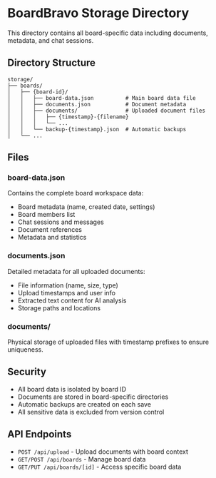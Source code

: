 # BoardBravo Storage Directory

This directory contains all board-specific data including documents, metadata, and chat sessions.

## Directory Structure

```
storage/
├── boards/
│   ├── {board-id}/
│   │   ├── board-data.json          # Main board data file
│   │   ├── documents.json           # Document metadata
│   │   ├── documents/               # Uploaded document files
│   │   │   ├── {timestamp}-{filename}
│   │   │   └── ...
│   │   └── backup-{timestamp}.json  # Automatic backups
│   └── ...
```

## Files

### board-data.json
Contains the complete board workspace data:
- Board metadata (name, created date, settings)
- Board members list
- Chat sessions and messages
- Document references
- Metadata and statistics

### documents.json
Detailed metadata for all uploaded documents:
- File information (name, size, type)
- Upload timestamps and user info
- Extracted text content for AI analysis
- Storage paths and locations

### documents/
Physical storage of uploaded files with timestamp prefixes to ensure uniqueness.

## Security

- All board data is isolated by board ID
- Documents are stored in board-specific directories
- Automatic backups are created on each save
- All sensitive data is excluded from version control

## API Endpoints

- `POST /api/upload` - Upload documents with board context
- `GET/POST /api/boards` - Manage board data
- `GET/PUT /api/boards/[id]` - Access specific board data 